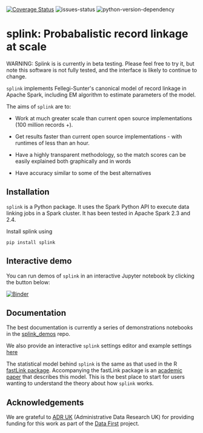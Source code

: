 [![Coverage Status](https://coveralls.io/repos/github/moj-analytical-services/splink/badge.svg?branch=dev)](https://coveralls.io/github/moj-analytical-services/splink?branch=dev)
![issues-status](https://img.shields.io/github/issues-raw/moj-analytical-services/splink)
![python-version-dependency](https://img.shields.io/badge/python-%3E%3D3.6-blue)


# splink: Probabalistic record linkage at scale

WARNING:  Splink is is currently in beta testing.  Please feel free to try it, but note this software is not fully tested, and the interface is likely to continue to change.

`splink` implements Fellegi-Sunter's canonical model of record linkage in Apache Spark, including EM algorithm to estimate parameters of the model.

The aims of `splink` are to:

- Work at much greater scale than current open source implementations (100 million records +).

- Get results faster than current open source implementations - with runtimes of less than an hour.

- Have a highly transparent methodology, so the match scores can be easily explained both graphically and in words

- Have accuracy similar to some of the best alternatives

## Installation

`splink` is a Python package.  It uses the Spark Python API to execute data linking jobs in a Spark cluster.  It has been tested in Apache Spark 2.3 and 2.4.

Install splink using

`pip install splink`

## Interactive demo

You can run demos of `splink` in an interactive Jupyter notebook by clicking the button below:

[![Binder](https://mybinder.org/badge.svg)](https://mybinder.org/v2/gh/moj-analytical-services/splink_demos/master?urlpath=lab/tree/index.ipynb)

## Documentation

The best documentation is currently a series of demonstrations notebooks in the [splink_demos](https://github.com/moj-analytical-services/splink_demos) repo.

We also provide an interactive `splink` settings editor and example settings [here](https://moj-analytical-services.github.io/splink_settings_editor/)

The statistical model behind `splink` is the same as that used in the R [fastLink package](https://github.com/kosukeimai/fastLink).  Accompanying the fastLink package is an [academic paper](http://imai.fas.harvard.edu/research/files/linkage.pdf) that describes this model.  This is the best place to start for users wanting to understand the theory about how `splink` works.

## Acknowledgements

We are grateful to [ADR UK](https://www.adruk.org/) (Administrative Data Research UK) for providing funding for this work as part of the [Data First](https://www.adruk.org/our-work/browse-all-projects/data-first-harnessing-the-potential-of-linked-administrative-data-for-the-justice-system-169/) project.